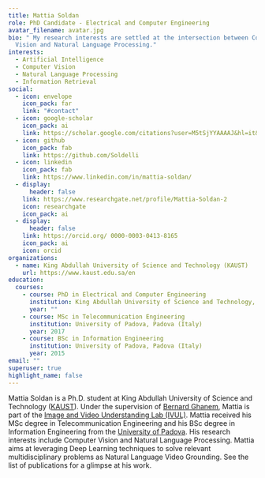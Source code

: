 ```yaml
---
title: Mattia Soldan
role: PhD Candidate - Electrical and Computer Engineering
avatar_filename: avatar.jpg
bio: " My research interests are settled at the intersection between Computer
  Vision and Natural Language Processing."
interests:
  - Artificial Intelligence
  - Computer Vision
  - Natural Language Processing
  - Information Retrieval
social:
  - icon: envelope
    icon_pack: far
    link: "#contact"
  - icon: google-scholar
    icon_pack: ai
    link: https://scholar.google.com/citations?user=M5tSjYYAAAAJ&hl=it&oi=ao
  - icon: github
    icon_pack: fab
    link: https://github.com/Soldelli
  - icon: linkedin
    icon_pack: fab
    link: https://www.linkedin.com/in/mattia-soldan/
  - display:
      header: false
    link: https://www.researchgate.net/profile/Mattia-Soldan-2
    icon: researchgate
    icon_pack: ai
  - display:
      header: false
    link: https://orcid.org/ 0000-0003-0413-8165
    icon_pack: ai
    icon: orcid
organizations:
  - name: King Abdullah University of Science and Technology (KAUST)
    url: https://www.kaust.edu.sa/en
education:
  courses:
    - course: PhD in Electrical and Computer Engineering
      institution: King Abdullah University of Science and Technology, Thuwal (Saudi Arabia)
      year: ""
    - course: MSc in Telecommunication Engineering
      institution: University of Padova, Padova (Italy)
      year: 2017
    - course: BSc in Information Engineering
      institution: University of Padova, Padova (Italy)
      year: 2015
email: ""
superuser: true
highlight_name: false
---
```

Mattia Soldan is a Ph.D. student at King Abdullah University of Science and Technology ([KAUST](https://www.kaust.edu.sa/en)). Under the supervision of [Bernard Ghanem](http://www.bernardghanem.com/), Mattia is part of the [Image and Video Understanding Lab (IVUL)](https://ivul.kaust.edu.sa/). Mattia received his MSc degree in Telecommunication Engineering and his BSc degree in Information Engineering from the [University of Padova](https://www.unipd.it/en/). His research interests include Computer Vision and Natural Language Processing. Mattia aims at leveraging Deep Learning techniques to solve relevant multidisciplinary problems as Natural Language Video Grounding. See the list of publications for a glimpse at his work. 
